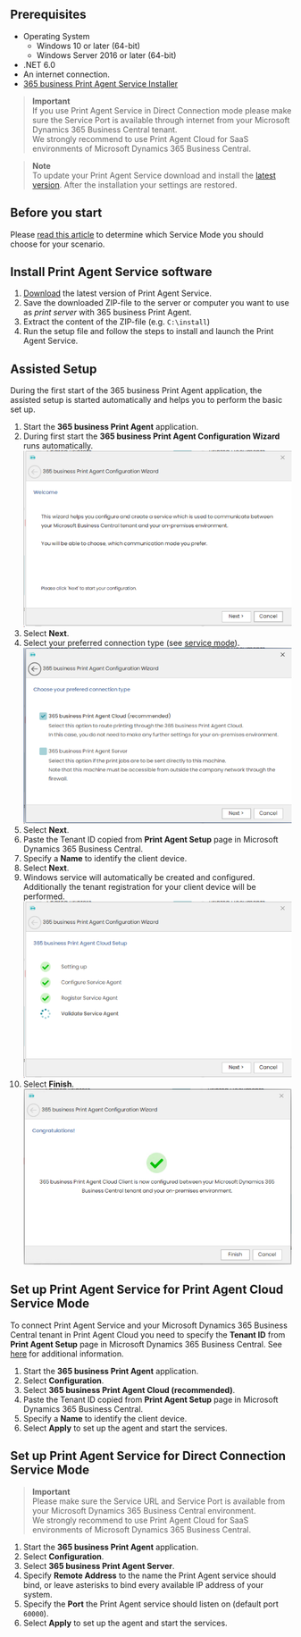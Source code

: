 ## Prerequisites

 - Operating System
   - Windows 10 or later (64-bit)
   - Windows Server 2016 or later (64-bit)
 - .NET 6.0
 - An internet connection.
 - [365 business Print Agent Service Installer](https://365businessapi.com/api/SoftwareDownload?AppId=c2e7d99c-d3c6-4ecc-9c6b-7be4048b41a9)

> **Important**<br>If you use Print Agent Service in Direct Connection mode please make sure the Service Port is available through internet from your Microsoft Dynamics 365 Business Central tenant.<br>We strongly recommend to use Print Agent Cloud for SaaS environments of Microsoft Dynamics 365 Business Central.

> **Note**<br>To update your Print Agent Service download and install the [latest version](https://365businessapi.com/api/SoftwareDownload?AppId=c2e7d99c-d3c6-4ecc-9c6b-7be4048b41a9). After the installation your settings are restored. 

## Before you start

Please [read this article](../print-agent-whatis/) to determine which Service Mode you should choose for your scenario.

## Install Print Agent Service software

 1. [Download](https://365businessapi.com/api/SoftwareDownload?AppId=c2e7d99c-d3c6-4ecc-9c6b-7be4048b41a9) the latest version of Print Agent Service.
 2. Save the downloaded ZIP-file to the server or computer you want to use as _print server_ with 365 business Print Agent.
 3. Extract the content of the ZIP-file (e.g. `C:\install`)
 4. Run the setup file and follow the steps to install and launch the Print Agent Service.

## Assisted Setup

During the first start of the 365 business Print Agent application, the assisted setup is started automatically and helps you to perform the basic set up.

 1. Start the **365 business Print Agent** application.
 2. During first start the **365 business Print Agent Configuration Wizard** runs automatically.<br>
 ![Step 1](/assets/images/365-business-print-agent/7fce036f0be32ae6276110bb38a0abc8f5b967f91b12364a4ba2c58292c2ace8.png)  
 3. Select **Next**.
 4. Select your preferred connection type (see [service mode](../print-agent-whatis/#architecture)).<br>
 ![Step 2](/assets/images/365-business-print-agent/c43ddc32c15333a24a27400b82d42c2511fe4f269bea578756a371f35b0e946d.png)  
 5. Select **Next**.
 6. Paste the Tenant ID copied from **Print Agent Setup** page in Microsoft Dynamics 365 Business Central.
 7. Specify a **Name** to identify the client device.
 8. Select **Next**.
 9. Windows service will automatically be created and configured. Additionally the tenant registration for your client device will be performed.<br>
 ![Step 4](/assets/images/365-business-print-agent/61c0bdbed1a0465a3106089a86114b982c3d707fff7c245fc775988092e0dcf3.png)
 1.  Select **Finish**.<br>
 ![Step 5](/assets/images/365-business-print-agent/8f5fed48cbf63384f8984bd97134af87bd0bc11ddaeaeedebb56b60e6124e6d8.png)  

## Set up Print Agent Service for Print Agent Cloud Service Mode

To connect Print Agent Service and your Microsoft Dynamics 365 Business Central tenant in Print Agent Cloud you need to specify the **Tenant ID** from **Print Agent Setup** page in Microsoft Dynamics 365 Business Central. See [here](../setup/) for additional information.

 1. Start the **365 business Print Agent** application.
 2. Select **Configuration**.
 3. Select **365 business Print Agent Cloud (recommended)**.
 4. Paste the Tenant ID copied from **Print Agent Setup** page in Microsoft Dynamics 365 Business Central.
 5. Specify a **Name** to identify the client device.
 6. Select **Apply** to set up the agent and start the services.

## Set up Print Agent Service for Direct Connection Service Mode

> **Important**<br>Please make sure the Service URL and Service Port is available from your Microsoft Dynamics 365 Business Central environment.<br>We strongly recommend to use Print Agent Cloud for SaaS environments of Microsoft Dynamics 365 Business Central.

 1. Start the **365 business Print Agent** application.
 2. Select **Configuration**.
 3. Select **365 business Print Agent Server**.
 4. Specify **Remote Address** to the name the Print Agent service should bind, or leave asterisks to bind every available IP address of your system.
 5. Specify the **Port** the Print Agent service should listen on (default port `60000`).
 6. Select **Apply** to set up the agent and start the services.
